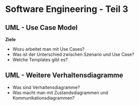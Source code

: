 # Software Engineering - Teil 3

## UML - Use Case Model

**Ziele**
* Wozu arbeitet man mit Use Cases? 
* Was ist der Unterschied zwischen Szenario und Use Case? 
* Welche Templates gibt es?

## UML - Weitere Verhaltensdiagramme
* Was sind Verhaltensdiagramme? 
* Was macht man mit Zustandsdiagrammen und Kommunikationsdiagrammen? 